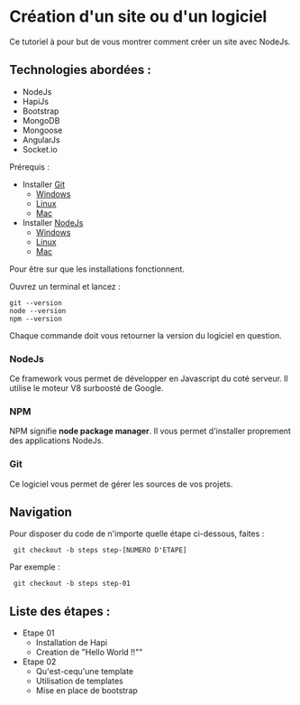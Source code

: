 # Cr&eacute;ation d'un site ou d'un logiciel

Ce tutoriel &agrave; pour but de vous montrer comment cr&eacute;er un site avec NodeJs.

## Technologies abord&eacute;es :
* NodeJs
* HapiJs
* Bootstrap
* MongoDB
* Mongoose
* AngularJs
* Socket.io

Prérequis :
* Installer [Git](http://git-scm.com/)
    * [Windows](http://git-scm.com/download/win)
    * [Linux](http://git-scm.com/download/linux)
    * [Mac](http://git-scm.com/download/mac)
* Installer [NodeJs](http://nodejs.org/)
    * [Windows](http://nodejs.org/dist/v0.10.33/node-v0.10.33-x86.msi)
    * [Linux](http://nodejs.org/dist/v0.10.33/node-v0.10.33.tar.gz)
    * [Mac](http://nodejs.org/dist/v0.10.33/node-v0.10.33.tar.gz)

Pour &ecirc;tre sur que les installations fonctionnent.

Ouvrez un terminal et lancez :

    git --version
    node --version
    npm --version

Chaque commande doit vous retourner la version du logiciel en question.

### NodeJs
Ce framework vous permet de développer en Javascript du coté serveur. Il utilise le moteur V8 surboosté de Google.

### NPM
NPM signifie **node package manager**.
Il vous permet d'installer proprement des applications NodeJs.

### Git
Ce logiciel vous permet de gérer les sources de vos projets.

## Navigation

Pour disposer du code de n'importe quelle étape ci-dessous, faites :

     git checkout -b steps step-[NUMERO D'ETAPE]

Par exemple :

     git checkout -b steps step-01

## Liste des étapes :
* Etape 01
    * Installation de Hapi
    * Creation de "Hello World !!""
* Etape 02
    * Qu'est-cequ'une template
    * Utilisation de templates
    * Mise en place de bootstrap
